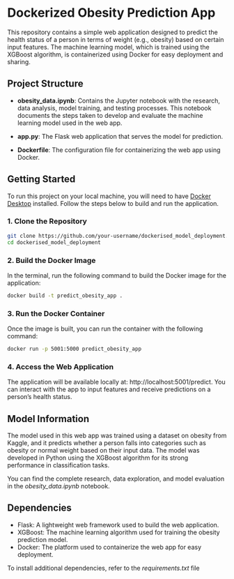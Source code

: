 # Dockerized Obesity Prediction App

This repository contains a simple web application designed to predict the health status of a person in terms of weight (e.g., obesity) based on certain input features. The machine learning model, which is trained using the XGBoost algorithm, is containerized using Docker for easy deployment and sharing.

## Project Structure

- **obesity_data.ipynb**: Contains the Jupyter notebook with the research, data analysis, model training, and testing processes. This notebook documents the steps taken to develop and evaluate the machine learning model used in the web app.
  
- **app.py**: The Flask web application that serves the model for prediction.
  
- **Dockerfile**: The configuration file for containerizing the web app using Docker.

## Getting Started

To run this project on your local machine, you will need to have [Docker Desktop](https://www.docker.com/products/docker-desktop) installed. Follow the steps below to build and run the application.

### 1. Clone the Repository

```bash
git clone https://github.com/your-username/dockerised_model_deployment.git
cd dockerised_model_deployment 
```

### 2. Build the Docker Image

In the terminal, run the following command to build the Docker image for the application:

```bash
docker build -t predict_obesity_app .
```

### 3. Run the Docker Container

Once the image is built, you can run the container with the following command:

```bash
docker run -p 5001:5000 predict_obesity_app
```

### 4. Access the Web Application

The application will be available locally at: http://localhost:5001/predict. You can interact with the app to input features and receive predictions on a person’s health status.

## Model Information
The model used in this web app was trained using a dataset on obesity from Kaggle, and it predicts whether a person falls into categories such as obesity or normal weight based on their input data. The model was developed in Python using the XGBoost algorithm for its strong performance in classification tasks.

You can find the complete research, data exploration, and model evaluation in the *obesity_data.ipynb* notebook.

## Dependencies
- Flask: A lightweight web framework used to build the web application.
- XGBoost: The machine learning algorithm used for training the obesity prediction model.
- Docker: The platform used to containerize the web app for easy deployment.

To install additional dependencies, refer to the *requirements.txt* file 

